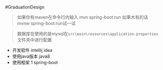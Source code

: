 #GraduationDesign

>如果你有maven在命令行内输入 mvn spring-boot:run
>如果木有的话 mvnw spring-boot:run试一试

>数据库在使用的是mysql在`src\main\resources\application.properties`文件夹中进行配置


* 开发软件 intellij idea
* 使用java版本 java8
* 使用框架 
  1 spring-boot

